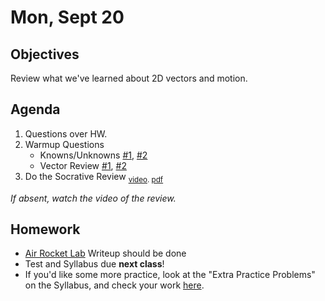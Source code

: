 Mon, Sept 20
=========  

Objectives
------------
Review what we've learned about 2D vectors and motion.

Agenda  
---------  

1. Questions over HW.
2. Warmup Questions
	- Knowns/Unknowns [#1][ku1], [#2][ku2]
	- Vector Review [#1][r1], [#2][r2]
3. Do the Socrative Review <sub>[video](https://youtu.be/oD_z2IhbubA). [pdf]()</sub>

*If absent, watch the video of the review.*


Homework
-------------  

- [Air Rocket Lab](https://avon.schoology.com/assignment/5144957930/) Writeup should be done 
- Test and Syllabus due **next class**!
- If you'd like some more practice, look at the "Extra Practice Problems" on the Syllabus, and check your work [here](https://avon.schoology.com/course/5138386902/materials?f=469192598).

[ku1]: https://avon.schoology.com/course/5138386902/materials/gp/5280731584
[ku2]: https://avon.schoology.com/course/5138386902/materials/gp/5280732496
[r1]: https://avon.schoology.com/page/5280734247
[r2]: https://avon.schoology.com/page/5280735262
<!--stackedit_data:
eyJoaXN0b3J5IjpbLTM1NDk2MjY5NSwxNDE1OTE2MDEyLDQwNT
Q5MTYwMiwtMTk3MzE5NDIyNywtMTM1NDg1NTE5MSw1OTgzNjMx
NzUsLTE5NzYwMjU4NzcsLTE5NTgxNTc3MzAsMzgyNDc5MDYzLC
0xNTEwMDkyMDc0LDIwNDI5NzA1NjUsLTg4NDk5MTM0MiwtMzQ4
ODQyMzkzLC05NjkzNzU5MDYsMzgzNTY4MDI5LC0xMTk0MDM4Nj
Q3LDc3MTEwOTAxOSwtMjA5OTc3NTIyNSwtMTg0NzA5NTIzMCwx
OTU5MjE3MTczXX0=
-->
